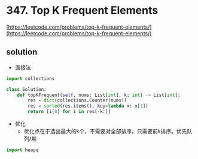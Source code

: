 # 347. Top K Frequent Elements
[https://leetcode.com/problems/top-k-frequent-elements/](https://leetcode.com/problems/top-k-frequent-elements/)

## solution

- 直接法
```python
import collections

class Solution:
    def topKFrequent(self, nums: List[int], k: int) -> List[int]:
        res = dict(collections.Counter(nums))  
        res = sorted(res.items(), key=lambda x: x[1])
        return [i[0] for i in res[-k:]]
```

- 优化
  - 优化点在于选出最大的k个，不需要对全部排序。只需要前k排序。优先队列/堆

```python
import heapq


```
